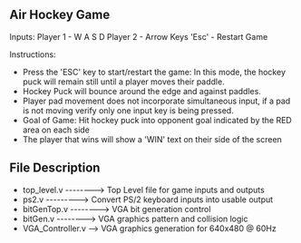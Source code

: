 Air Hockey Game
----------------------------------
Inputs:
Player 1 - W A S D
Player 2 - Arrow Keys
'Esc' - Restart Game

Instructions:
 - Press the 'ESC' key to start/restart the game: In this mode, the hockey puck will remain still until a player moves their paddle.
 - Hockey Puck will bounce around the edge and against paddles.
 - Player pad movement does not incorporate simultaneous input, if a pad is not moving verify only one input key is being pressed.
 - Goal of Game: Hit hockey puck into opponent goal indicated by the RED area on each side
 - The player that wins will show a 'WIN' text on their side of the screen



File Description
--------------------------
  - top_level.v --------> Top Level file for game inputs and outputs
  - ps2.v      ---------> Convert PS/2 keyboard inputs into usable output
  - bitGenTop.v --------> VGA bit generation control
  - bitGen.v    --------> VGA graphics pattern and collision logic
  - VGA_Controller.v  --> VGA graphics generation for 640x480 @ 60Hz



